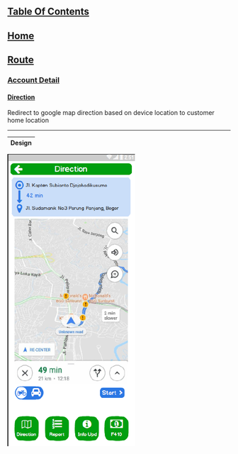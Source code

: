 ## [Table Of Contents](https://github.com/diohlicious/collection-management-app/edit/master/Doc/Table-Of-Contents.md)
## [Home](Menu.md)
## [Route](Route.md)
### [Account Detail](Account-Detail.md)
#### [Direction](Direction.md)  
Redirect to google map direction based on device location to customer home location
___
|Design
|--
![alt text](https://github.com/diohlicious/collection-management-app/blob/master/Doc/Images/Screenshot_20200822_133633.png "Direction")
